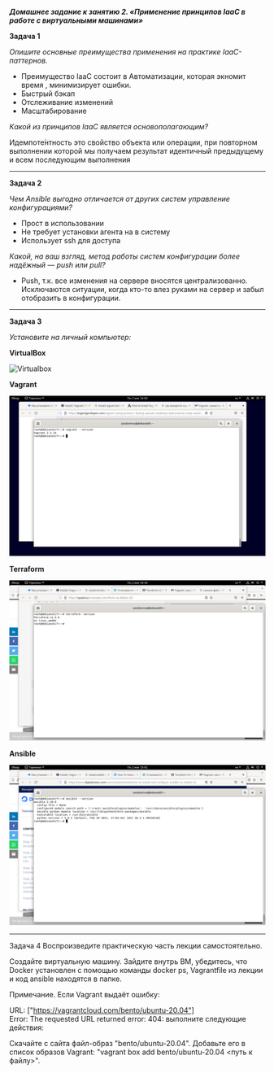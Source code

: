 
***Домашнее задание к занятию 2. «Применение принципов IaaC в работе с виртуальными машинами»***

**Задача 1**

*Опишите основные преимущества применения на практике IaaC-паттернов.*

 - Преимущество IaaC состоит в Автоматизации, которая экномит время , минимизирует ошибки.
 - Быстрый бэкап 
 - Отслеживание изменений
 - Масштабирование

*Какой из принципов IaaC является основополагающим?*

Идемпоте́нтность это свойство объекта или операции, при повторном выполнении которой мы получаем результат идентичный предыдущему и всем последующим выполнения
***

**Задача 2**

*Чем Ansible выгодно отличается от других систем управление конфигурациями?*

- Прост в использовании
- Не требует установки агента на в систему
- Использует ssh для доступа


*Какой, на ваш взгляд, метод работы систем конфигурации более надёжный — push или pull?*

- Push, т.к. все изменения на сервере вносятся централизованно. Исключаются ситуации, когда кто-то влез руками на сервер и забыл отобразить в конфигурации. 
***

**Задача 3**

*Установите на личный компьютер:*


**VirtualBox**

![Virtualbox]([https://github.com/zatulik2606/Netology-devops/blob/screenshorts/virtualbox.jpg](https://github.com/zatulik2606/Netology-devops/blob/screenshorts/virtualboxnew.png))


**Vagrant**

![Vagrant](https://github.com/zatulik2606/Netology-devops/blob/screenshorts/vagrant.png)


**Terraform**


![Terraform](https://github.com/zatulik2606/Netology-devops/blob/screenshorts/terraform.png)


**Ansible**


![Ansible](https://github.com/zatulik2606/Netology-devops/blob/screenshorts/ansible.png)

***




Задача 4
Воспроизведите практическую часть лекции самостоятельно.

Создайте виртуальную машину.
Зайдите внутрь ВМ, убедитесь, что Docker установлен с помощью команды
docker ps,
Vagrantfile из лекции и код ansible находятся в папке.

Примечание. Если Vagrant выдаёт ошибку:

URL: ["https://vagrantcloud.com/bento/ubuntu-20.04"]     
Error: The requested URL returned error: 404:
выполните следующие действия:

Скачайте с сайта файл-образ "bento/ubuntu-20.04".
Добавьте его в список образов Vagrant: "vagrant box add bento/ubuntu-20.04 <путь к файлу>".
